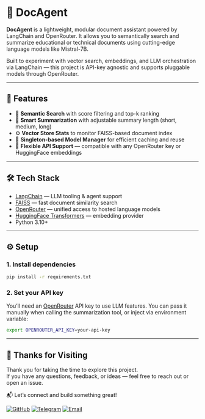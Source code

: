 # 🧠 DocAgent

**DocAgent** is a lightweight, modular document assistant powered by LangChain and OpenRouter. It allows you to semantically search and summarize educational or technical documents using cutting-edge language models like Mistral-7B.

Built to experiment with vector search, embeddings, and LLM orchestration via LangChain — this project is API-key agnostic and supports pluggable models through OpenRouter.

---

## 🚀 Features

- 🔎 **Semantic Search** with score filtering and top-k ranking
- 📄 **Smart Summarization** with adjustable summary length (short, medium, long)
- ⚙️ **Vector Store Stats** to monitor FAISS-based document index
- 🧠 **Singleton-based Model Manager** for efficient caching and reuse
- 🔌 **Flexible API Support** — compatible with any OpenRouter key or HuggingFace embeddings

---

## 🛠️ Tech Stack

- [LangChain](https://www.langchain.com/) — LLM tooling & agent support  
- [FAISS](https://github.com/facebookresearch/faiss) — fast document similarity search  
- [OpenRouter](https://openrouter.ai/) — unified access to hosted language models  
- [HuggingFace Transformers](https://huggingface.co/) — embedding provider  
- Python 3.10+

---




## ⚙️ Setup

### 1. Install dependencies

```bash
pip install -r requirements.txt
```

### 2. Set your API key

You’ll need an [OpenRouter](https://openrouter.ai/) API key to use LLM features. You can pass it manually when calling the summarization tool, or inject via environment variable:

```bash
export OPENROUTER_API_KEY=your-api-key
```

---


## 🙏 Thanks for Visiting

Thank you for taking the time to explore this project.  
If you have any questions, feedback, or ideas — feel free to reach out or open an issue.


📬 Let’s connect and build something great!

[![GitHub](https://img.shields.io/badge/GitHub-000?logo=github&logoColor=white)](https://github.com/nazaninghobadi)
[![Telegram](https://img.shields.io/badge/Telegram-26A5E4?logo=telegram&logoColor=white)](https://t.me/nazigho)
[![Email](https://img.shields.io/badge/Email-D14836?logo=gmail&logoColor=white)](mailto:nazligh8383@gmail.com)

